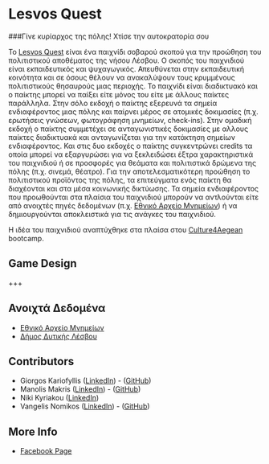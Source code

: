 # Lesvos Quest

###Γίνε κυρίαρχος της πόλης! Χτίσε την αυτοκρατορία σου

Το [Lesvos Quest](https://lesvos.cityquest.gr) είναι ένα παιχνίδι σοβαρού σκοπού για την προώθηση του πολιτιστικού αποθέματος της νήσου Λέσβου. Ο σκοπός του παιχνιδιού είναι εκπαιδευτικός και ψυχαγωγικός. Απευθύνεται στην εκπαιδευτική κοινότητα και σε όσους θέλουν να ανακαλύψουν τους κρυμμένους πολιτιστικούς θησαυρούς μιας περιοχής. Το παιχνίδι είναι διαδικτυακό και ο παίκτης μπορεί να παίξει είτε μόνος του είτε με άλλους παίκτες παράλληλα. Στην σόλο εκδοχή ο παίκτης εξερευνά τα σημεία ενδιαφέροντος μιας πόλης και παίρνει μέρος σε ατομικές δοκιμασίες (π.χ.  ερωτήσεις γνώσεων, φωτογράφηση μνημείων, check-ins). Στην ομαδική εκδοχή ο παίκτης συμμετέχει σε ανταγωνιστικές δοκιμασίες με αλλους παίκτες διαδικτυακά και ανταγωνίζεται για την κατάκτηση σημείων ενδιαφέροντος. Και στις δυο εκδοχές ο παίκτης συγκεντρώνει credits τα οποία μπορεί να εξαργυρώσει για να ξεκλειδώσει έξτρα χαρακτηριστικά του παιχνιδιού ή σε προσφορές για θεάματα και πολιτιστικά δρώμενα της πόλης (π.χ. σινεμά, θέατρο).  Για την αποτελεσματικότερη προώθηση το πολιτιστικού προϊόντος της πόλης, τα επιτεύγματα ενός παίκτη θα διαχέονται και στα μέσα κοινωνικής δικτύωσης. Τα σημεία ενδιαφέροντος που προωθούνται στα πλαίσια του παιχνιδιού μπορούν να αντλούνται είτε από ανοιχτές πηγές δεδομένων (π.χ. [Εθνικό Αρχείο Μνημείων](https://www.arxaiologikoktimatologio.gov.gr/)) ή να δημιουργούνται αποκλειστικά για τις ανάγκες του παιχνιδιού.

Η ιδέα του παιχνιδιού αναπτύχθηκε στα πλαίσα στου [Culture4Aegean](https://crowdhackathon.com/culture4aegean/) bootcamp.

## Game Design
+++

## Ανοιχτά Δεδομένα
- [Εθνικό Αρχείο Μνημείων](https://www.arxaiologikoktimatologio.gov.gr/)
- [Δήμος Δυτικής Λέσβου](https://www.mwlesvos.gr/)


## Contributors
- Giorgos Kariofyllis ([LinkedIn](https://www.linkedin.com/in/giorgos-k-4699b0108/)) - ([GitHub](https://github.com/karyofyllis))
- Manolis Makris ([LinkedIn](https://www.linkedin.com/in/manolis-makris-1975b753/)) - ([GitHub](https://github.com/emmakris))
- Niki Kyriakou ([LinkedIn](https://www.linkedin.com/in/nkyriakou/))
- Vangelis Nomikos ([LinkedIn](https://www.linkedin.com/in/vangelis-nomikos-a7ab902b/)) - ([GitHub](https://github.com/nvangelis))

## More Info
- [Facebook Page](https://www.facebook.com/profile.php?id=100088437397742)